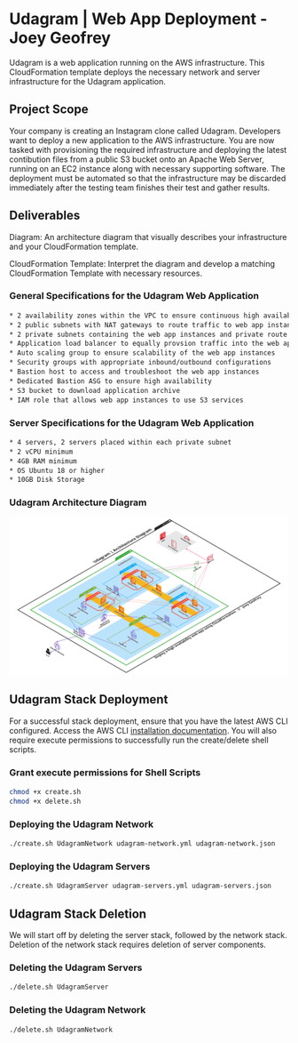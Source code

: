 # Udagram | Web App Deployment - Joey Geofrey

Udagram is a web application running on the AWS infrastructure. This CloudFormation template deploys the necessary network and server infrastructure for the Udagram application.



## Project Scope

Your company is creating an Instagram clone called Udagram. Developers want to deploy a new application to the AWS infrastructure. You are now tasked with provisioning the required infrastructure and deploying the latest contibution files from a public S3 bucket onto an Apache Web Server, running on an EC2 instance along with necessary supporting software. The deployment must be automated so that the infrastructure may be discarded immediately after the testing team finishes their test and gather results.



## Deliverables

Diagram: An architecture diagram that visually describes your infrastructure and your CloudFormation template.

CloudFormation Template: Interpret the diagram and develop a matching CloudFormation Template with necessary resources.

### General Specifications for the Udagram Web Application

```sh
* 2 availability zones within the VPC to ensure continuous high availability
* 2 public subnets with NAT gateways to route traffic to web app instances
* 2 private subnets containing the web app instances and private route tables
* Application load balancer to equally provsion traffic into the web app
* Auto scaling group to ensure scalability of the web app instances
* Security groups with appropriate inbound/outbound configurations
* Bastion host to access and troubleshoot the web app instances
* Dedicated Bastion ASG to ensure high availability
* S3 bucket to download application archive
* IAM role that allows web app instances to use S3 services
```

### Server Specifications for the Udagram Web Application

```sh
* 4 servers, 2 servers placed within each private subnet 
* 2 vCPU minimum
* 4GB RAM minimum
* OS Ubuntu 18 or higher
* 10GB Disk Storage
```

### Udagram Architecture Diagram

<img src="/udagram-infra-diagram.png">



## Udagram Stack Deployment

For a successful stack deployment, ensure that you have the latest AWS CLI configured. Access the AWS CLI [installation documentation](https://docs.aws.amazon.com/cli/latest/userguide/getting-started-install.html#getting-started-install-instructions "AWS Command Line Interface"). You will also require execute permissions to successfully run the create/delete shell scripts.

### Grant execute permissions for Shell Scripts

```sh
chmod +x create.sh
chmod +x delete.sh
```

### Deploying the Udagram Network

```sh
./create.sh UdagramNetwork udagram-network.yml udagram-network.json
```

### Deploying the Udagram Servers

```sh
./create.sh UdagramServer udagram-servers.yml udagram-servers.json
```



## Udagram Stack Deletion

We will start off by deleting the server stack, followed by the network stack. Deletion of the network stack requires deletion of server components.

### Deleting the Udagram Servers

```sh
./delete.sh UdagramServer
```
### Deleting the Udagram Network

```sh
./delete.sh UdagramNetwork
```